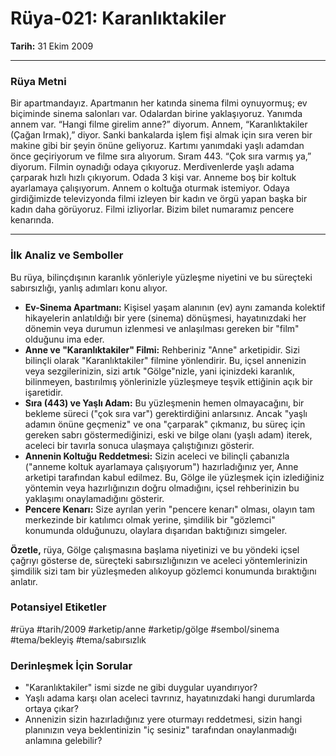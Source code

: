 # Rüya-021: Karanlıktakiler
**Tarih:** 31 Ekim 2009

---
### Rüya Metni

Bir apartmandayız. Apartmanın her katında sinema filmi oynuyormuş; ev biçiminde sinema salonları var. Odalardan birine yaklaşıyoruz. Yanımda annem var. “Hangi filme girelim anne?” diyorum. Annem, “Karanlıktakiler (Çağan Irmak),” diyor. Sanki bankalarda işlem fişi almak için sıra veren bir makine gibi bir şeyin önüne geliyoruz. Kartımı yanımdaki yaşlı adamdan önce geçiriyorum ve filme sıra alıyorum. Sıram 443. “Çok sıra varmış ya,” diyorum. Filmin oynadığı odaya çıkıyoruz. Merdivenlerde yaşlı adama çarparak hızlı hızlı çıkıyorum. Odada 3 kişi var. Anneme boş bir koltuk ayarlamaya çalışıyorum. Annem o koltuğa oturmak istemiyor. Odaya girdiğimizde televizyonda filmi izleyen bir kadın ve örgü yapan başka bir kadın daha görüyoruz. Filmi izliyorlar. Bizim bilet numaramız pencere kenarında.

---
### İlk Analiz ve Semboller

Bu rüya, bilinçdışının karanlık yönleriyle yüzleşme niyetini ve bu süreçteki sabırsızlığı, yanlış adımları konu alıyor.

* **Ev-Sinema Apartmanı:** Kişisel yaşam alanının (ev) aynı zamanda kolektif hikayelerin anlatıldığı bir yere (sinema) dönüşmesi, hayatınızdaki her dönemin veya durumun izlenmesi ve anlaşılması gereken bir "film" olduğunu ima eder.
* **Anne ve "Karanlıktakiler" Filmi:** Rehberiniz "Anne" arketipidir. Sizi bilinçli olarak "Karanlıktakiler" filmine yönlendirir. Bu, içsel annenizin veya sezgilerinizin, sizi artık "Gölge"nizle, yani içinizdeki karanlık, bilinmeyen, bastırılmış yönlerinizle yüzleşmeye teşvik ettiğinin açık bir işaretidir.
* **Sıra (443) ve Yaşlı Adam:** Bu yüzleşmenin hemen olmayacağını, bir bekleme süreci ("çok sıra var") gerektirdiğini anlarsınız. Ancak "yaşlı adamın önüne geçmeniz" ve ona "çarparak" çıkmanız, bu süreç için gereken sabrı göstermediğinizi, eski ve bilge olanı (yaşlı adam) iterek, aceleci bir tavırla sonuca ulaşmaya çalıştığınızı gösterir.
* **Annenin Koltuğu Reddetmesi:** Sizin aceleci ve bilinçli çabanızla ("anneme koltuk ayarlamaya çalışıyorum") hazırladığınız yer, Anne arketipi tarafından kabul edilmez. Bu, Gölge ile yüzleşmek için izlediğiniz yöntemin veya hazırlığınızın doğru olmadığını, içsel rehberinizin bu yaklaşımı onaylamadığını gösterir.
* **Pencere Kenarı:** Size ayrılan yerin "pencere kenarı" olması, olayın tam merkezinde bir katılımcı olmak yerine, şimdilik bir "gözlemci" konumunda olduğunuzu, olaylara dışarıdan baktığınızı simgeler.

**Özetle,** rüya, Gölge çalışmasına başlama niyetinizi ve bu yöndeki içsel çağrıyı gösterse de, süreçteki sabırsızlığınızın ve aceleci yöntemlerinizin şimdilik sizi tam bir yüzleşmeden alıkoyup gözlemci konumunda bıraktığını anlatır.

### Potansiyel Etiketler
#rüya #tarih/2009 #arketip/anne #arketip/gölge #sembol/sinema #tema/bekleyiş #tema/sabırsızlık

### Derinleşmek İçin Sorular
* "Karanlıktakiler" ismi sizde ne gibi duygular uyandırıyor?
* Yaşlı adama karşı olan aceleci tavrınız, hayatınızdaki hangi durumlarda ortaya çıkar?
* Annenizin sizin hazırladığınız yere oturmayı reddetmesi, sizin hangi planınızın veya beklentinizin "iç sesiniz" tarafından onaylanmadığı anlamına gelebilir?